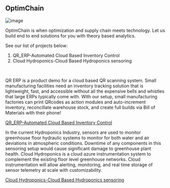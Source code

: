 ## OptimChain

![image](https://user-images.githubusercontent.com/84352976/119548089-b5c8d700-bd4a-11eb-902a-886bd1ead34f.png)


OptimChain is when optimization and supply chain meets technology. Let us build end to end solutions for you with theory based analytics. 

See our list of projects below:

1. QR_ERP-Automated Cloud Based Inventory Control
2. Cloud Hydroponics-Cloud Based Hydroponics sensoring


&nbsp;

QR ERP is a product demo for a cloud based QR scanning system. Small manufacturing facilities need an inventory tracking solution that is lightweight, fast, and accessible without all the expensive bells and whistles that large ERPs typically come with. With our setup, small manufacturing factories can print QRcodes as action modules and auto-increment inventory, reconcillate warehouse stock, and create full builds via Bill of Materials with their phone!

[QR_ERP-Automated Cloud Based Inventory Control](https://github.com/OptimChain/QR_ERP)
        

In the current Hydroponics Industry, sensors are used to monitor greenhouse floor hydraulic systems to monitor for both water and air deviations in atmospheric conditions. Downtime of any components in this sensoring setup would cause significant damage to greenhouse plant health. Cloud Hydroponics is a cloud azure instrumentation system to complement the existing floor level greenhouse networks. Cloud instrumentation will allow alerting, monitoring, and real time storage of sensor telemetry at scale with customizability.

[Cloud Hydroponics-Cloud Based Hydroponics sensoring](https://github.com/OptimChain/Cloud_Hydroponics)

